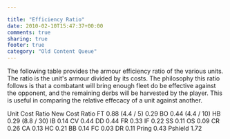 ```yaml
---

title: "Efficiency Ratio"
date: 2010-02-10T15:47:37+00:00
comments: true
sharing: true
footer: true
category: "Old Content Queue"
---
```


The following table provides the armour efficiency ratio of the various units. The ratio is the unit's armour divided by its costs. The philosophy this ratio follows is that a combatant will bring enough fleet do be effective against the opponent, and the remaining derbs will be harvested by the player. This is useful in comparing the relative effecacy of a unit against another. 



</tr>
<tr>
  <td class='heading'>Unit</td>
  <td class='heading'>Cost Ratio</td>
  <td class='heading'>New Cost Ratio</td>
</tr>
<tr>
  <td class='highlight'>FT</td>
  <td class='highlight'>0.88 (4.4 / 5)</td>
  <td class='highlight'>0.29</td>
</tr>
<tr>
  <td class='even highlight'>BO</td>
  <td colspan='2' class='even highlight'>0.44 (4.4 / 10)</td>
</tr>
<tr>
  <td >HB</td>
  <td colspan='2'>0.29 (8.8 / 30)</td>
</tr>
<tr>
  <td class='even'>IB</td>
  <td colspan='2' class='even'>0.14</td>
</tr>
<tr>
  <td class='highlight'>CV</td>
  <td colspan='2' class='highlight'>0.44</td>
</tr>
<tr>
  <td class='even highlight'>DD</td>
  <td colspan='2' class='even highlight'>0.44</td>
</tr>
<tr>
  <td >FR</td>
  <td colspan='2'>0.33</td>
</tr>
<tr>
  <td class='even'>IF</td>
  <td colspan='2' class='even'>0.22</td>
</tr>
<tr>
  <td >SS</td>
  <td colspan='2'>0.11</td>
</tr>
<tr>
  <td class='even'>OS</td>
  <td colspan='2' class='even'>0.09</td>
</tr>
<tr>
  <td class='highlight'>CR</td>
  <td colspan='2' class='highlight'>0.26</td>
</tr>
<tr>
  <td class='even'>CA</td>
  <td colspan='2' class='even'>0.13</td>
</tr>
<tr>
  <td >HC</td>
  <td colspan='2'>0.21</td>
</tr>
<tr>
  <td class='even'>BB</td>
  <td colspan='2' class='even'>0.14</td>
</tr>
<tr>
  <td >FC</td>
  <td colspan='2'>0.03</td>
</tr>
<tr>
  <td >DR</td>
  <td colspan='2'>0.11</td>
</tr>
<tr>
  <td class='even highlight'>Pring</td>
  <td colspan='2' class='even highlight'>0.43</td>
</tr>
<tr>
  <td class='highlight'>Pshield</td>
  <td colspan='2' class='highlight'>1.72</td></tr></table>


